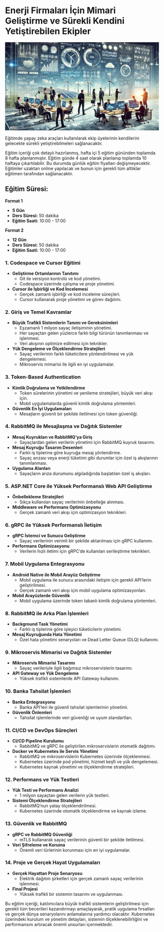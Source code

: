 # Enerji Firmaları İçin Mimari Geliştirme ve Sürekli Kendini Yetiştirebilen Ekipler

![](features-teams.webp)

Eğitimde yapay zeka araçları kullanılarak ekip üyelerinin kendilerini gelecekte sürekli yetiştirebilmeleri sağlanacaktır.

Eğitim içeriği çok detaylı hazırlanmış, hafta içi 5 eğitim gününden toplamda 8 hafta planlanmıştır. Eğitim günde 4 saat olarak planlanıp toplamda 10 haftaya çıkartılabilir. Bu durumda günlük eğitim fiyatları değişmeyecektir. Eğitimler uzaktan online yapılacak ve bunun için gerekli tüm altlıklar eğitimen tarafından sağlanacaktır.

## Eğitim Süresi:

**Format 1**

- **5 Gün**
- **Ders Süresi:** 50 dakika
- **Eğitim Saati:** 10:00 - 17:00

**Format 2**

- **12 Gün**
- **Ders Süresi:** 50 dakika
- **Eğitim Saati:** 10:00 - 17:00

### **1. Codespace ve Cursor Eğitimi**

   - **Geliştirme Ortamlarının Tanıtımı**
     - Git ile versiyon kontrolü ve kod yönetimi.
     - Codespace üzerinde çalışma ve proje yönetimi.
   - **Cursor ile İşbirliği ve Kod İncelemesi**
     - Gerçek zamanlı işbirliği ve kod inceleme süreçleri.
     - Cursor kullanarak proje yönetimi ve görev dağılımı.

### **2. Giriş ve Temel Kavramlar**

   - **Büyük Trafikli Sistemlerin Tanımı ve Gereksinimleri**
     - Eşzamanlı 1 milyon sayaç iletişiminin yönetimi.
     - Her sayaçtan gelen yüzlerce farklı bilgi türünün tanımlanması ve işlenmesi.
     - Veri akışının optimize edilmesi için teknikler.
   - **Yük Dengeleme ve Ölçeklendirme Stratejileri**
     - Sayaç verilerinin farklı tüketicilere yönlendirilmesi ve yük dengelemesi.
     - Mikroservis mimarisi ile ilgili en iyi uygulamalar.

### **3. Token-Based Authentication**

   - **Kimlik Doğrulama ve Yetkilendirme**
     - Token sürelerinin yönetimi ve yenileme stratejileri, büyük veri akışı için.
     - Mobil uygulamalarda güvenli kimlik doğrulama yöntemleri.
   - **Güvenlik En İyi Uygulamaları**
     - Mesajların güvenli bir şekilde iletilmesi için token güvenliği.

### **4. RabbitMQ ile Mesajlaşma ve Dağıtık Sistemler**

   - **Mesaj Kuyrukları ve RabbitMQ’ya Giriş**
     - Sayaçlardan gelen verilerin yönetimi için RabbitMQ kuyruk tasarımı.
   - **Mesaj Kuyruğu Tasarım Desenleri**
     - Farklı iş tiplerine göre kuyruğa mesaj yönlendirme.
     - Sayaç arızası veya enerji tüketimi gibi durumlar için özel iş akışlarının tanımlanması.
   - **Uygulama Alanları**
     - Sayaçların arıza durumunu algıladığında başlatılan özel iş akışları.

### **5. ASP.NET Core ile Yüksek Performanslı Web API Geliştirme**

   - **Önbellekleme Stratejileri**
     - Sıkça kullanılan sayaç verilerinin önbelleğe alınması.
   - **Middleware ve Performans Optimizasyonu**
     - Gerçek zamanlı veri akışı için optimizasyon teknikleri.

### **6. gRPC ile Yüksek Performanslı İletişim**

   - **gRPC İstemci ve Sunucu Geliştirme**
     - Sayaç verilerinin verimli bir şekilde aktarılması için gRPC kullanımı.
   - **Performans Optimizasyonu**
     - Verilerin hızlı iletimi için gRPC’de kullanılan serileştirme teknikleri.

### **7. Mobil Uygulama Entegrasyonu**

   - **Android Native ile Mobil Arayüz Geliştirme**
     - Mobil uygulama ile sunucu arasındaki iletişim için gerekli API’lerin geliştirilmesi.
     - Gerçek zamanlı veri akışı için mobil uygulama optimizasyonları.
   - **Mobil Arayüzlerde Güvenlik**
     - Mobil uygulama üzerinde token tabanlı kimlik doğrulama yöntemleri.

### **8. RabbitMQ ile Arka Plan İşlemleri**

   - **Background Task Yönetimi**
     - Farklı iş tiplerine göre işleyici tüketicilerin yönetimi.
   - **Mesaj Kuyruğunda Hata Yönetimi**
     - Özel hata yönetimi senaryoları ve Dead Letter Queue (DLQ) kullanımı.

### **9. Mikroservis Mimarisi ve Dağıtık Sistemler**

   - **Mikroservis Mimarisi Tasarımı**
     - Sayaç verileriyle ilgili bağımsız mikroservislerin tasarımı.
   - **API Gateway ve Yük Dengeleme**
     - Yüksek trafikli sistemlerde API Gateway kullanımı.

### **10. Banka Tahsilat İşlemleri**

   - **Banka Entegrasyonu**
     - Banka API’leri ile güvenli tahsilat işlemlerinin yönetimi.
   - **Güvenlik Önlemleri**
     - Tahsilat işlemlerinde veri güvenliği ve uyum standartları.

### **11. CI/CD ve DevOps Süreçleri**

   - **CI/CD Pipeline Kurulumu**
     - RabbitMQ ve gRPC ile geliştirilen mikroservislerin otomatik dağıtımı.
   - **Docker ve Kubernetes ile Servis Yönetimi**
     - RabbitMQ ve mikroservislerin Kubernetes üzerinde ölçeklenmesi.
     - Kubernetes üzerinde pod yönetimi, hizmet keşfi ve yük dengelemesi.
     - Kubernetes kaynak yönetimi ve ölçeklendirme stratejileri.

### **12. Performans ve Yük Testleri**

   - **Yük Testi ve Performans Analizi**
     - 1 milyon sayaçtan gelen verilerin yük testleri.
   - **Sistemi Ölçeklendirme Stratejileri**
     - RabbitMQ’nun yatay ölçeklendirilmesi.
     - Kubernetes üzerinde otomatik ölçeklendirme ve kaynak izleme.

### **13. Güvenlik ve RabbitMQ**

   - **gRPC ve RabbitMQ Güvenliği**
     - mTLS kullanarak sayaç verilerinin güvenli bir şekilde iletilmesi.
   - **Veri Şifreleme ve Koruma**
     - Önemli veri türlerinin korunması için en iyi uygulamalar.

### **14. Proje ve Gerçek Hayat Uygulamaları**

   - **Gerçek Hayattan Proje Senaryosu**
     - Elektrik dağıtım şirketleri için gerçek zamanlı sayaç verilerinin işlenmesi.
   - **Final Projesi**
     - Yüksek trafikli bir sistemin tasarımı ve uygulanması.

Bu eğitim içeriği, katılımcılara büyük trafikli sistemlerin geliştirilmesi için gerekli tüm becerileri kazandırmayı amaçlayarak, pratik uygulama fırsatları ve gerçek dünya senaryolarını anlamalarına yardımcı olacaktır. Kubernetes üzerindeki kurulum ve yönetim detayları, sistemin ölçeklenebilirliğini ve performansını artıracak önemli unsurları içermektedir.
